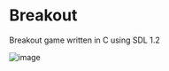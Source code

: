 # Breakout
Breakout game written in C using SDL 1.2

![image](https://github.com/Patoche692/Breakout/assets/54531293/79e5b95e-e895-4a20-8e46-6cb992fa52e3)
